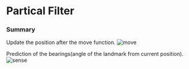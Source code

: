# Partical Filter


### Summary
Update the position after the move function.
![move](./res/pf.jpg)


Prediction of the bearings(angle of the landmark from current position).
![sense](./res/pf.jpg)
